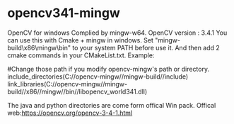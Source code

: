 # opencv341-mingw
 OpenCV for windows Complied by mingw-w64.
 OpenCV version : 3.4.1
 You can use this with Cmake + mingw in windows.
 Set "mingw-build\x86\mingw\bin" to your system PATH before use it.
 And then add 2 cmake commands in your CMakeList.txt. Example:

 #Change those path if you modify opencv-mingw's path or directory.
 include_directories(C://opencv-mingw//mingw-build//include)
 link_libraries(C://opencv-mingw//mingw-build//x86//mingw//bin//libopencv_world341.dll)

 The java and python directories are come form offical Win pack. 
 Offical web:https://opencv.org/opencv-3-4-1.html
